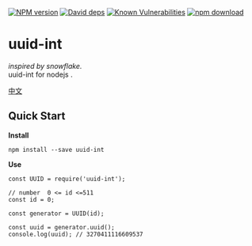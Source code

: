 [![NPM version][npm-image]][npm-url]
[![David deps][david-image]][david-url]
[![Known Vulnerabilities][snyk-image]][snyk-url]
[![npm download][download-image]][download-url]

[npm-image]: https://img.shields.io/npm/v/uuid-int.svg?style=flat-square
[npm-url]: https://npmjs.org/package/uuid-int
[travis-image]: https://img.shields.io/travis/wbget/uuid-int.svg?style=flat-square
[travis-url]: https://travis-ci.org/wbget/uuid-int
[codecov-image]: https://img.shields.io/codecov/c/github/wbget/uuid-int.svg?style=flat-square
[codecov-url]: https://codecov.io/github/wbget/uuid-int?branch=master
[david-image]: https://img.shields.io/david/wbget/uuid-int.svg?style=flat-square
[david-url]: https://david-dm.org/wbget/uuid-int
[snyk-image]: https://snyk.io/test/npm/uuid-int/badge.svg?style=flat-square
[snyk-url]: https://snyk.io/test/npm/uuid-int
[download-image]: https://img.shields.io/npm/dm/uuid-int.svg?style=flat-square
[download-url]: https://npmjs.org/package/uuid-int

# uuid-int

*inspired by snowflake.*   
uuid-int for nodejs .

[中文](./README.zh-CN.md)

## Quick Start

__Install__

```
npm install --save uuid-int
```

__Use__

```
const UUID = require('uuid-int');

// number  0 <= id <=511
const id = 0;

const generator = UUID(id);

const uuid = generator.uuid();
console.log(uuid); // 3270411116609537
```
